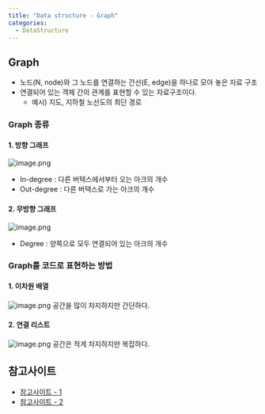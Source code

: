 ```yaml
---
title: "Data structure - Graph"
categories:
  - DataStructure
---
```


## Graph
- 노드(N, node)와 그 노드를 연결하는 간선(E, edge)을 하나로 모아 놓은 자료 구조
- 연결되어 있는 객체 간의 관계를 표현할 수 있는 자료구조이다.
	- 예시) 지도, 지하철 노선도의 최단 경로

### Graph 종류
#### 1. 방향 그래프
![image.png](https://images.velog.io/post-images/yhe228/33c97370-1a69-11ea-a6d9-3dba616b4770/image.png)  
- In-degree : 다른 버텍스에서부터 오는 아크의 개수
- Out-degree : 다른 버텍스로 가는 아크의 개수

#### 2. 무방향 그래프  
![image.png](https://images.velog.io/post-images/yhe228/d7ec0940-1a69-11ea-b7b6-6926202c495f/image.png)
- Degree : 양쪽으로 모두 연결되어 있는 아크의 개수

### Graph를 코드로 표현하는 방법
#### 1. 이차원 배열
![image.png](https://images.velog.io/post-images/yhe228/1a84bc20-1a6f-11ea-99f8-7f4858776d75/image.png)
공간을 많이 차지하지만 간단하다.


#### 2. 연결 리스트 
![image.png](https://images.velog.io/post-images/yhe228/a57d4830-1a6d-11ea-b7b6-6926202c495f/image.png)
공간은 적게 차지하지만 복잡하다.

## 참고사이트
- [참고사이트 - 1](https://www.zerocho.com/category/Algorithm/post/584b9033580277001862f16c)
- [참고사이트 - 2](https://gmlwjd9405.github.io/2018/08/13/data-structure-graph.html)

